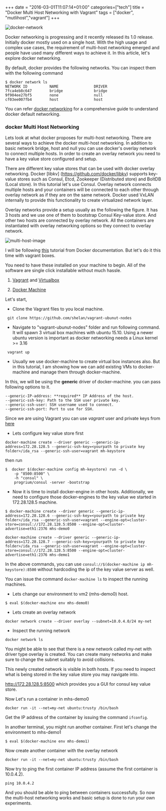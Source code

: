 +++
date = "2016-03-01T11:07:14+01:00"
categories=["tech"]
title = "Docker Multi Host Networking with Vagrant"
tags = ["docker", "mutlihost","vagrant"]
+++

<img src="/images/docker-network.jpg" alt="docker-network" class="img-rounded img-responsive">

Docker networking is progressing and it recently released its 1.0 release. Initially docker mostly used on a single host. With the high usage and complex use cases, the requirement of multi-host networking emerged and people have used many different ways to achieve it. In this article, let's explore docker networking.

By default, docker provides the following networks. You can inspect them with the following command

```
$ docker network ls
NETWORK ID          NAME                DRIVER
7fca4eb8c647        bridge              bridge
9f904ee27bf5        none                null
cf03ee007fb4        host                host
```

You can refer [docker networking](https://docs.docker.com/engine/userguide/networking/dockernetworks/) for a comprehensive guide to understand docker default networking.



### docker Multi Host Networking

Lets look at what docker proposes for multi-host networking. There are several ways to achieve the docker multi-host networking. In addition to basic network bridge, host and null you can use docker's overlay network to connect multiple hosts. In order to create an overlay network you need to have a key value store configured and setup. 

There are different key value stores that can be used with docker overlay networking. Docker [libkv] (https://github.com/docker/libkv) supports key-value stores such as Consul, Etcd, Zookeeper (Distributed store) and BoltDB (Local store). In this tutorial let's use Consul. Overlay network connects multiple hosts and your containers will be connected to each other through overlay network as if they are on the same network. Docker used VxLAN internally to provide this functionality to create virtualized network layer.

Overlay networks provide a setup usually as the following the figure. It has 3 hosts and we use one of them to bootstrap Consul Key-value store. And other two hosts are connected by overlay network. All the containers are instantiated with overlay networking options so they connect to overlay network.

<img src="/images/multi-host.png" alt="multi-host-image" class="img-rounded img-responsive">

I will be following [this](https://docs.docker.com/engine/userguide/networking/get-started-overlay/) tutorial from Docker documentation. But let's do it this time with vagrant boxes. 

You need to have these installed on your machine to begin. All of the software are single click installable without much hassle.

1) [Vagrant](https://www.vagrantup.com/downloads.html) and [Virtualbox](https://www.virtualbox.org/wiki/Downloads)

2) [Docker Machine](https://docs.docker.com/machine/install-machine/)

Let's start,

* Clone the Vagrant files to you local machine.

``` git clone https://github.com/shelan/vagrant-ubunut-nodes```

* Navigate to "vagrant-ubunut-nodes" folder and run following command. It will spawn 3 virtual box machines with ubuntu 15.10. Using a newer ubuntu version is important as docker networking needs a Linux kernel >= 3.16

``` vagrant up```

* Usually we use docker-machine to create virtual box instances also. But in this tutorial, I am showing how we can add existing VMs to docker-machine and manage them through docker-machine.

In this, we will be using the **generic** driver of docker-machine. you can pass following options to it.

```
--generic-IP-address: **required** IP Address of the host.
--generic-ssh-key: Path to the SSH user private key.
--generic-ssh-user: SSH username used to connect.
--generic-ssh-port: Port to use for SSH.
```

Since we are using Vagrant you can use *vagrant* user and private keys from [here](https://github.com/mitchellh/vagrant/tree/master/keys)

* Lets configure key value store first

```docker-machine create --driver generic --generic-ip-address=172.28.128.5 --generic-ssh-key=<yourpath to private key folder>/ida_rsa --generic-ssh-user=vagrant mh-keystore ```

then run

```
$  docker $(docker-machine config mh-keystore) run -d \
    -p "8500:8500" \
    -h "consul" \
    progrium/consul -server -bootstrap
```

  * Now it is time to install docker-engine in other hosts. Additionally, we need to configure those docker-engines to the key value we started in 172.28.128.5 machine.

```
$ docker-machine create --driver generic --generic-ip-address=172.28.128.6 --generic-ssh-key=<yourpath to private key folder>/ida_rsa --generic-ssh-user=vagrant --engine-opt=cluster-store=consul://172.28.128.5:8500 --engine-opt=cluster-advertise=eth1:2376 mhs-demo0
```

```
docker-machine create --driver generic --generic-ip-address=172.28.128.7 --generic-ssh-key=<yourpath to private key folder>/ida_rsa --generic-ssh-user=vagrant --engine-opt=cluster-store=consul://172.28.128.5:8500 --engine-opt=cluster-advertise=eth1:2376 mhs-demo1
```

In the above commands, you can use ```consul://$(docker-machine ip mh-keystore):8500``` without hardcoding the ip of the key value server as well.

You can issue the command ```docker-machine ls``` to inspect the running machines.



* Lets change our environment to vm2 (mhs-demo0) host.

```
$ eval $(docker-machine env mhs-demo0)
```

*  Lets create an overlay network
```
docker network create --driver overlay --subnet=10.0.4.0/24 my-net
```

* Inspect the running network 

```
docker network ls
```

You might be able to see that there is a new network called my-net with driver type overlay is created. You can create many networks and make sure to change the subnet suitably to avoid collisions.

This newly created network is visible in both hosts. If you need to inspect what is being stored in the key value store you may navigate into.

http://172.28.128.5:8500 which provides you a GUI for consul key value store.


Now Let's run a container in mhs-demo0

``` 
docker run -it --net=my-net ubuntu:trusty /bin/bash
```

Get the IP address of the container by issuing the command ```ifconfig```.

In another terminal, you might run another container. First let's change the environment to mhs-demo1

```
$ eval $(docker-machine env mhs-demo1)
```

Now create another container with the overlay network

``` 
docker run -it --net=my-net ubuntu:trusty /bin/bash
```

Now try to ping the first container IP address (assume the first container is 10.0.4.2).

```
ping 10.0.4.2
```

And you should be able to ping between containers successfully. So now the multi-host networking works and basic setup is done to run your own experiments.

